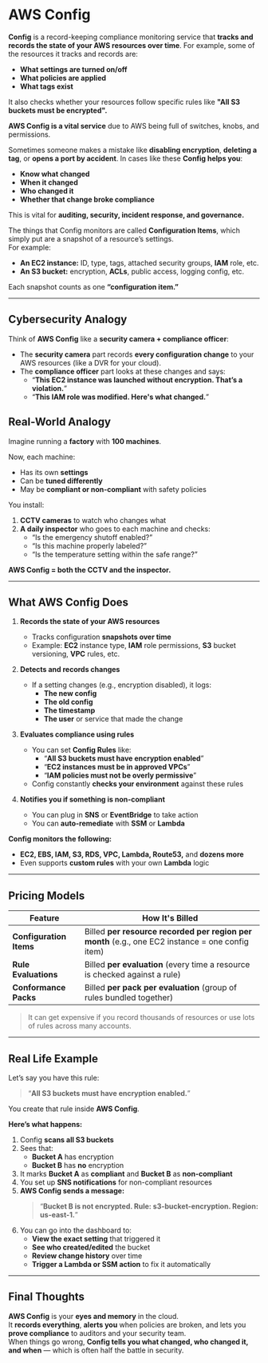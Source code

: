 # **AWS Config**

**Config** is a record-keeping compliance monitoring service that **tracks and records the state of your AWS resources over time**. For example, some of the resources it tracks and records are:

- **What settings are turned on/off**
- **What policies are applied**
- **What tags exist**

It also checks whether your resources follow specific rules like **"All S3 buckets must be encrypted".**

**AWS Config is a vital service** due to AWS being full of switches, knobs, and permissions.

Sometimes someone makes a mistake like **disabling encryption**, **deleting a tag**, or **opens a port by accident**. In cases like these **Config helps you**:

- **Know what changed**
- **When it changed**
- **Who changed it**
- **Whether that change broke compliance**

This is vital for **auditing, security, incident response, and governance.**

The things that Config monitors are called **Configuration Items**, which simply put are a snapshot of a resource’s settings.  
For example:

- **An EC2 instance:** ID, type, tags, attached security groups, **IAM** role, etc.
- **An S3 bucket:** encryption, **ACLs**, public access, logging config, etc.

Each snapshot counts as one **“configuration item.”**

---

## **Cybersecurity Analogy**

Think of **AWS Config** like a **security camera + compliance officer**:

- The **security camera** part records **every configuration change** to your AWS resources (like a DVR for your cloud).
- The **compliance officer** part looks at these changes and says:
  - “**This EC2 instance was launched without encryption. That’s a violation.**”
  - “**This IAM role was modified. Here's what changed.**”

## **Real-World Analogy**

Imagine running a **factory** with **100 machines**.

Now, each machine:

- Has its own **settings**
- Can be **tuned differently**
- May be **compliant or non-compliant** with safety policies

You install:

1. **CCTV cameras** to watch who changes what
2. **A daily inspector** who goes to each machine and checks:
   - “Is the emergency shutoff enabled?”
   - “Is this machine properly labeled?”
   - “Is the temperature setting within the safe range?”

**AWS Config = both the CCTV and the inspector.**

---

## **What AWS Config Does**

1. **Records the state of your AWS resources**
   - Tracks configuration **snapshots over time**
   - Example: **EC2** instance type, **IAM** role permissions, **S3** bucket versioning, **VPC** rules, etc.

2. **Detects and records changes**
   - If a setting changes (e.g., encryption disabled), it logs:
     - **The new config**
     - **The old config**
     - **The timestamp**
     - **The user** or service that made the change

3. **Evaluates compliance using rules**
   - You can set **Config Rules** like:
     - “**All S3 buckets must have encryption enabled**”
     - “**EC2 instances must be in approved VPCs**”
     - “**IAM policies must not be overly permissive**”
   - Config constantly **checks your environment** against these rules

4. **Notifies you if something is non-compliant**
   - You can plug in **SNS** or **EventBridge** to take action
   - You can **auto-remediate** with **SSM** or **Lambda**

**Config monitors the following:**

- **EC2, EBS, IAM, S3, RDS, VPC, Lambda, Route53,** and **dozens more**
- Even supports **custom rules** with your own **Lambda** logic

---

## **Pricing Models**

| **Feature**            | **How It's Billed**                                                                              |
|------------------------|---------------------------------------------------------------------------------------------------|
| **Configuration Items**| Billed **per resource recorded per region per month** (e.g., one EC2 instance = one config item) |
| **Rule Evaluations**   | Billed **per evaluation** (every time a resource is checked against a rule)                      |
| **Conformance Packs**  | Billed **per pack per evaluation** (group of rules bundled together)                             |

> It can get expensive if you record thousands of resources or use lots of rules across many accounts.

---

## **Real Life Example**

Let’s say you have this rule:

> “**All S3 buckets must have encryption enabled.**”

You create that rule inside **AWS Config**.

**Here’s what happens:**

1. Config **scans all S3 buckets**
2. Sees that:
   - **Bucket A** has encryption
   - **Bucket B** has **no** encryption
3. It marks **Bucket A** as **compliant** and **Bucket B** as **non-compliant**
4. You set up **SNS notifications** for non-compliant resources
5. **AWS Config sends a message:**
   > “**Bucket B is not encrypted. Rule: s3-bucket-encryption. Region: us-east-1.**”
6. You can go into the dashboard to:
   - **View the exact setting** that triggered it
   - **See who created/edited** the bucket
   - **Review change history** over time
   - **Trigger a Lambda or SSM action** to fix it automatically

---

## **Final Thoughts**

**AWS Config** is your **eyes and memory** in the cloud.  
It **records everything**, **alerts you** when policies are broken, and lets you **prove compliance** to auditors and your security team.  
When things go wrong, **Config tells you what changed, who changed it, and when** — which is often half the battle in security.
